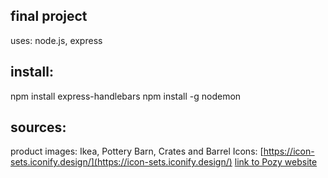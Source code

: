 ## final project
uses: node.js, express

## install:
npm install express-handlebars
npm install -g nodemon

## sources: 
product images: Ikea, Pottery Barn, Crates and Barrel
Icons: [https://icon-sets.iconify.design/](https://icon-sets.iconify.design/)
[link to Pozy website](https://paulagrata.com/lewisportfolio/finalproject/)

